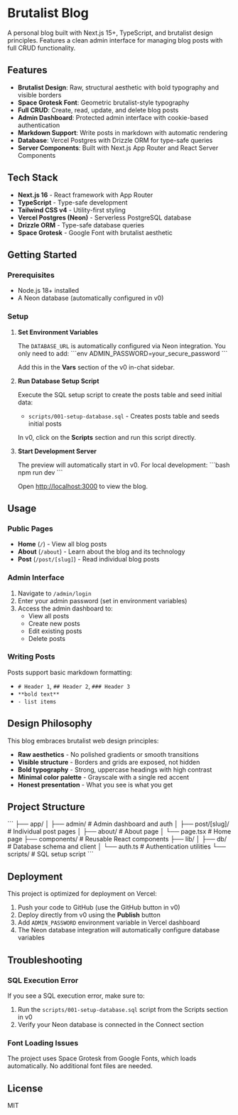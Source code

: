 # Brutalist Blog

A personal blog built with Next.js 15+, TypeScript, and brutalist design principles. Features a clean admin interface for managing blog posts with full CRUD functionality.

## Features

- **Brutalist Design**: Raw, structural aesthetic with bold typography and visible borders
- **Space Grotesk Font**: Geometric brutalist-style typography
- **Full CRUD**: Create, read, update, and delete blog posts
- **Admin Dashboard**: Protected admin interface with cookie-based authentication
- **Markdown Support**: Write posts in markdown with automatic rendering
- **Database**: Vercel Postgres with Drizzle ORM for type-safe queries
- **Server Components**: Built with Next.js App Router and React Server Components

## Tech Stack

- **Next.js 16** - React framework with App Router
- **TypeScript** - Type-safe development
- **Tailwind CSS v4** - Utility-first styling
- **Vercel Postgres (Neon)** - Serverless PostgreSQL database
- **Drizzle ORM** - Type-safe database queries
- **Space Grotesk** - Google Font with brutalist aesthetic

## Getting Started

### Prerequisites

- Node.js 18+ installed
- A Neon database (automatically configured in v0)

### Setup

1. **Set Environment Variables**

   The `DATABASE_URL` is automatically configured via Neon integration. You only need to add:
   \`\`\`env
   ADMIN_PASSWORD=your_secure_password
   \`\`\`
   
   Add this in the **Vars** section of the v0 in-chat sidebar.

2. **Run Database Setup Script**

   Execute the SQL setup script to create the posts table and seed initial data:
   - `scripts/001-setup-database.sql` - Creates posts table and seeds initial posts

   In v0, click on the **Scripts** section and run this script directly.

3. **Start Development Server**

   The preview will automatically start in v0. For local development:
   \`\`\`bash
   npm run dev
   \`\`\`

   Open [http://localhost:3000](http://localhost:3000) to view the blog.

## Usage

### Public Pages

- **Home** (`/`) - View all blog posts
- **About** (`/about`) - Learn about the blog and its technology
- **Post** (`/post/[slug]`) - Read individual blog posts

### Admin Interface

1. Navigate to `/admin/login`
2. Enter your admin password (set in environment variables)
3. Access the admin dashboard to:
   - View all posts
   - Create new posts
   - Edit existing posts
   - Delete posts

### Writing Posts

Posts support basic markdown formatting:

- `# Header 1`, `## Header 2`, `### Header 3`
- `**bold text**`
- `- list items`

## Design Philosophy

This blog embraces brutalist web design principles:

- **Raw aesthetics** - No polished gradients or smooth transitions
- **Visible structure** - Borders and grids are exposed, not hidden
- **Bold typography** - Strong, uppercase headings with high contrast
- **Minimal color palette** - Grayscale with a single red accent
- **Honest presentation** - What you see is what you get

## Project Structure

\`\`\`
├── app/
│   ├── admin/          # Admin dashboard and auth
│   ├── post/[slug]/    # Individual post pages
│   ├── about/          # About page
│   └── page.tsx        # Home page
├── components/         # Reusable React components
├── lib/
│   ├── db/            # Database schema and client
│   └── auth.ts        # Authentication utilities
└── scripts/           # SQL setup script
\`\`\`

## Deployment

This project is optimized for deployment on Vercel:

1. Push your code to GitHub (use the GitHub button in v0)
2. Deploy directly from v0 using the **Publish** button
3. Add `ADMIN_PASSWORD` environment variable in Vercel dashboard
4. The Neon database integration will automatically configure database variables

## Troubleshooting

### SQL Execution Error

If you see a SQL execution error, make sure to:
1. Run the `scripts/001-setup-database.sql` script from the Scripts section in v0
2. Verify your Neon database is connected in the Connect section

### Font Loading Issues

The project uses Space Grotesk from Google Fonts, which loads automatically. No additional font files are needed.

## License

MIT
